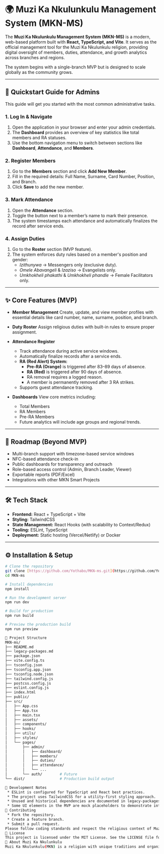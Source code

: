 # 🌍 Muzi Ka Nkulunkulu Management System (MKN-MS)

The **Muzi Ka Nkulunkulu Management System (MKN-MS)** is a modern, web-based platform built with **React, TypeScript, and Vite**. It serves as the official management tool for the Muzi Ka Nkulunkulu religion, providing digital oversight of members, duties, attendance, and growth analytics across branches and regions.

The system begins with a single-branch MVP but is designed to scale globally as the community grows.

---

## 🚀 Quickstart Guide for Admins

This guide will get you started with the most common administrative tasks.

### 1. Log In & Navigate
1. Open the application in your browser and enter your admin credentials.
2. The **Dashboard** provides an overview of key statistics like total members and RA statuses.
3. Use the bottom navigation menu to switch between sections like **Dashboard**, **Attendance**, and **Members**.

### 2. Register Members
1. Go to the **Members** section and click **Add New Member**.
2. Fill in the required details: Full Name, Surname, Card Number, Position, and Branch.
3. Click **Save** to add the new member.

### 3. Mark Attendance
1. Open the **Attendance** section.
2. Toggle the button next to a member’s name to mark their presence.
3. The system timestamps each attendance and automatically finalizes the record after service ends.

### 4. Assign Duties
1. Go to the **Roster** section (MVP feature).
2. The system enforces duty rules based on a member's position and gender:
    - *Izithunywa* → Messengers only (exclusive duty).
    - *Omele Abavangeli* & *Izaziso* → Evangelists only.
    - *Umkhokheli phakathi* & *Umkhokheli phandle* → Female Facilitators only.

---

## ✨ Core Features (MVP)

- **Member Management**
  Create, update, and view member profiles with essential details like card number, name, surname, position, and branch.

- **Duty Roster**
  Assign religious duties with built-in rules to ensure proper assignment.

- **Attendance Register**
  - Track attendance during active service windows.
  - Automatically finalize records after a service ends.
  - **RA (Red Alert) System:**
    - **Pre-RA (Orange)** is triggered after 83–89 days of absence.
    - **RA (Red)** is triggered after 90 days of absence.
    - RA removal requires a logged reason.
    - A member is permanently removed after 3 RA strikes.
  - Supports guest attendance tracking.

- **Dashboards**
  View core metrics including:
  - Total Members
  - RA Members
  - Pre-RA Members
  - Future analytics will include age groups and regional trends.

---

## 🔮 Roadmap (Beyond MVP)

- Multi-branch support with timezone-based service windows
- NFC-based attendance check-in
- Public dashboards for transparency and outreach
- Role-based access control (Admin, Branch Leader, Viewer)
- Exportable reports (PDF/Excel)
- Integrations with other MKN  Smart Projects

---

## 🛠️ Tech Stack

- **Frontend:** React + TypeScript + Vite
- **Styling:** TailwindCSS
- **State Management:** React Hooks (with scalability to Context/Redux)
- **Tooling:** ESLint, TypeScript
- **Deployment:** Static hosting (Vercel/Netlify) or Docker

---

## ⚙️ Installation & Setup

```bash
# Clone the repository
git clone [https://github.com/Yothabo/MKN-ms.git](https://github.com/Yothabo/MKN-ms.git)
cd MKN-ms

# Install dependencies
npm install

# Run the development server
npm run dev

# Build for production
npm run build

# Preview the production build
npm run preview

📂 Project Structure
MKN-ms/
├── README.md
├── legacy-packages.md
├── package.json
├── vite.config.ts
├── tsconfig.json
├── tsconfig.app.json
├── tsconfig.node.json
├── tailwind.config.js
├── postcss.config.js
├── eslint.config.js
├── index.html
├── public/
├── src/
│   ├── App.css
│   ├── App.tsx
│   ├── main.tsx
│   ├── assets/
│   ├── components/
│   ├── hooks/
│   ├── utils/
│   ├── styles/
│   └── pages/
│       ├── admin/
│       │   ├── dashboard/
│       │   ├── members/
│       │   ├── duties/
│       │   ├── attendance/
│       │   └── ...
│       └── auth/        # Future
└── dist/                # Production build output

🧪 Development Notes
 * ESLint is configured for TypeScript and React best practices.
 * The project uses TailwindCSS for a utility-first styling approach.
 * Unused and historical dependencies are documented in legacy-packages.md.
 * Some UI elements in the MVP are mock placeholders to demonstrate intended behavior.
👥 Contributing
 * Fork the repository.
 * Create a feature branch.
 * Submit a pull request.
Please follow coding standards and respect the religious context of Muzi Ka Nkulunkulu.
📜 License
This project is licensed under the MIT License. See the LICENSE file for details.
🧠 About Muzi Ka Nkulunkulu
Muzi Ka Nkulunkulu(MKN) is a religion with unique traditions and organizational needs. MKN-MS is built to preserve those values while embracing modern digital tools to support members worldwide.


